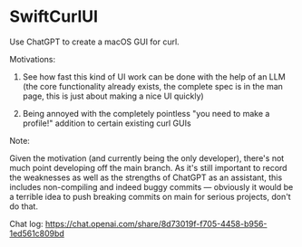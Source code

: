 # SwiftCurlUI

Use ChatGPT to create a macOS GUI for curl.

Motivations:

1. See how fast this kind of UI work can be done with the help of an LLM (the core functionality already exists, the complete spec is in the man page, this is just about making a nice UI quickly)

2. Being annoyed with the completely pointless "you need to make a profile!" addition to certain existing curl GUIs

Note:

Given the motivation (and currently being the only developer), there's not much point developing off the main branch. As it's still important to record the weaknesses as well as the strengths of ChatGPT as an assistant, this includes non-compiling and indeed buggy commits — obviously it would be a terrible idea to push breaking commits on main for serious projects, don't do that.

Chat log: https://chat.openai.com/share/8d73019f-f705-4458-b956-1ed561c809bd
